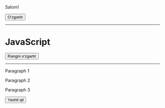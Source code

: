 <!DOCTYPE html>
<html lang="uz">
<head>
  <meta charset="UTF-8">
  <meta name="viewport" content="width=device-width, initial-scale=1.0">
  <title>Uyga vazifa - DOM amaliyoti</title>
</head>
<body>

  <!-- 1-misol -->
  <p id="info">Salom!</p>
  <button onclick="changeText()">O'zgartir</button>

  <script>
    function changeText() {
      document.getElementById("info").innerText = "Xush kelibsiz!";
    }
  </script>

  <hr>

  <!-- 2-misol -->
  <h1 id="title">JavaScript</h1>
  <button onclick="changeColor()">Rangni o'zgartir</button>

  <script>
    function changeColor() {
      document.getElementById("title").style.color = "red";
    }
  </script>

  <hr>

  <!-- 3-misol -->
  <p class="text">Paragraph 1</p>
  <p class="text">Paragraph 2</p>
  <p class="text">Paragraph 3</p>
  <button onclick="makeGreen()">Yashil qil</button>

  <script>
    function makeGreen() {
      let elements = document.getElementsByClassName("text");
      for (let i = 0; i < elements.length; i++) {
        elements[i].style.color = "green";
      }
    }
  </script>

</body>
</html>
